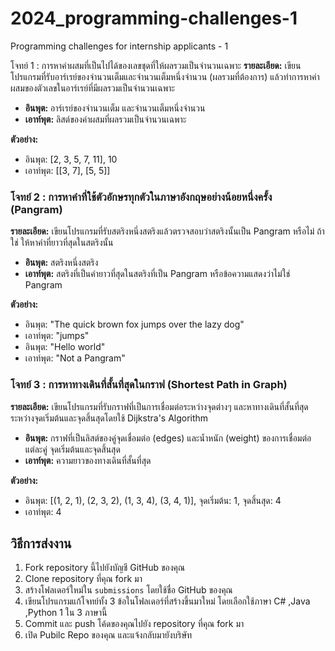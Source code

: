 # 2024_programming-challenges-1
Programming challenges for internship applicants - 1

โจทย์ 1 : การหาค่าผสมที่เป็นไปได้ของเลขชุดที่ให้ผลรวมเป็นจำนวนเฉพาะ
**รายละเอียด:** เขียนโปรแกรมที่รับอาร์เรย์ของจำนวนเต็มและจำนวนเต็มหนึ่งจำนวน (ผลรวมที่ต้องการ) แล้วทำการหาค่าผสมของตัวเลขในอาร์เรย์ที่มีผลรวมเป็นจำนวนเฉพาะ
- **อินพุต:** อาร์เรย์ของจำนวนเต็ม และจำนวนเต็มหนึ่งจำนวน
- **เอาท์พุต:** ลิสต์ของค่าผสมที่ผลรวมเป็นจำนวนเฉพาะ

**ตัวอย่าง:**
- อินพุต: [2, 3, 5, 7, 11], 10
- เอาท์พุต: [[3, 7], [5, 5]]


### โจทย์ 2 : การหาคำที่ใช้ตัวอักษรทุกตัวในภาษาอังกฤษอย่างน้อยหนึ่งครั้ง (Pangram)
**รายละเอียด:** เขียนโปรแกรมที่รับสตริงหนึ่งสตริงแล้วตรวจสอบว่าสตริงนั้นเป็น Pangram หรือไม่ ถ้าใช่ ให้หาคำที่ยาวที่สุดในสตริงนั้น
- **อินพุต:** สตริงหนึ่งสตริง
- **เอาท์พุต:** สตริงที่เป็นคำยาวที่สุดในสตริงที่เป็น Pangram หรือข้อความแสดงว่าไม่ใช่ Pangram

**ตัวอย่าง:**
- อินพุต: "The quick brown fox jumps over the lazy dog"
- เอาท์พุต: "jumps"
- อินพุต: "Hello world"
- เอาท์พุต: "Not a Pangram"


### โจทย์ 3 : การหาทางเดินที่สั้นที่สุดในกราฟ (Shortest Path in Graph)
**รายละเอียด:** เขียนโปรแกรมที่รับกราฟที่เป็นการเชื่อมต่อระหว่างจุดต่างๆ และหาทางเดินที่สั้นที่สุดระหว่างจุดเริ่มต้นและจุดสิ้นสุดโดยใช้ Dijkstra's Algorithm
- **อินพุต:** กราฟที่เป็นลิสต์ของคู่จุดเชื่อมต่อ (edges) และน้ำหนัก (weight) ของการเชื่อมต่อแต่ละคู่ จุดเริ่มต้นและจุดสิ้นสุด
- **เอาท์พุต:** ความยาวของทางเดินที่สั้นที่สุด

**ตัวอย่าง:**
- อินพุต: [(1, 2, 1), (2, 3, 2), (1, 3, 4), (3, 4, 1)], จุดเริ่มต้น: 1, จุดสิ้นสุด: 4
- เอาท์พุต: 4


## วิธีการส่งงาน
1. Fork repository นี้ไปยังบัญชี GitHub ของคุณ
2. Clone repository ที่คุณ fork มา
3. สร้างโฟลเดอร์ใหม่ใน `submissions` โดยใช้ชื่อ GitHub ของคุณ
4. เขียนโปรแกรมแก้โจทย์ทั้ง 3 ข้อในโฟลเดอร์ที่สร้างขึ้นมาใหม่ โดยเลือกใช้ภาษา C# ,Java ,Python 1 ใน 3 ภาษานี้ 
5. Commit และ push โค้ดของคุณไปยัง repository ที่คุณ fork มา
6. เปิด Pubilc Repo ของคุณ และแจ้งกลับมายังบริษัท
